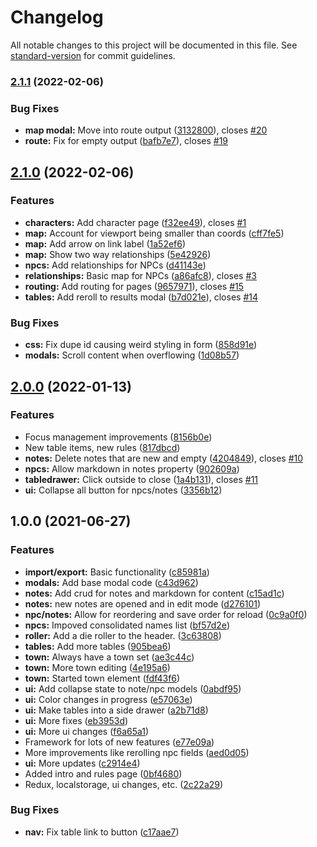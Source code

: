 # Changelog

All notable changes to this project will be documented in this file. See [standard-version](https://github.com/conventional-changelog/standard-version) for commit guidelines.

### [2.1.1](https://github.com/derikb/hadleyville-online/compare/v2.1.0...v2.1.1) (2022-02-06)


### Bug Fixes

* **map modal:** Move into route output ([3132800](https://github.com/derikb/hadleyville-online/commit/3132800e21cc020d5ed7ec87479137f24c94acf8)), closes [#20](https://github.com/derikb/hadleyville-online/issues/20)
* **route:** Fix for empty output ([bafb7e7](https://github.com/derikb/hadleyville-online/commit/bafb7e78cab1d2a21dbc159ce9fb5bce01bb1cfa)), closes [#19](https://github.com/derikb/hadleyville-online/issues/19)

## [2.1.0](https://github.com/derikb/hadleyville-online/compare/v2.0.0...v2.1.0) (2022-02-06)


### Features

* **characters:** Add character page ([f32ee49](https://github.com/derikb/hadleyville-online/commit/f32ee495e542cda2055d84333b63a449bf79b318)), closes [#1](https://github.com/derikb/hadleyville-online/issues/1)
* **map:** Account for viewport being smaller than coords ([cff7fe5](https://github.com/derikb/hadleyville-online/commit/cff7fe59993f911ca75579fe4cc408599751cc92))
* **map:** Add arrow on link label ([1a52ef6](https://github.com/derikb/hadleyville-online/commit/1a52ef6b86997fcf62e5f641e7851fc86bebd9fa))
* **map:** Show two way relationships ([5e42926](https://github.com/derikb/hadleyville-online/commit/5e4292670e0fe359d8415b10fc9e56fa7dbb5df7))
* **npcs:** Add relationships for NPCs ([d41143e](https://github.com/derikb/hadleyville-online/commit/d41143e7fcf761e6d0dc0ba82d28311acb63ae0c))
* **relationships:** Basic map for NPCs ([a86afc8](https://github.com/derikb/hadleyville-online/commit/a86afc8edd2c5cfbb4a516c5a1fd113c93ede28f)), closes [#3](https://github.com/derikb/hadleyville-online/issues/3)
* **routing:** Add routing for pages ([9657971](https://github.com/derikb/hadleyville-online/commit/96579713ee47f826387f8f14347729c097a1ebc0)), closes [#15](https://github.com/derikb/hadleyville-online/issues/15)
* **tables:** Add reroll to results modal ([b7d021e](https://github.com/derikb/hadleyville-online/commit/b7d021ef357778c4fcaa1f5cabfbc44c348c2d2f)), closes [#14](https://github.com/derikb/hadleyville-online/issues/14)


### Bug Fixes

* **css:** Fix dupe id causing weird styling in form ([858d91e](https://github.com/derikb/hadleyville-online/commit/858d91eaaadfd7c826c598e30d55d2cd8f90de9d))
* **modals:** Scroll content when overflowing ([1d08b57](https://github.com/derikb/hadleyville-online/commit/1d08b5745018d0ec87d0f39a08ac70197b6ed054))

## [2.0.0](https://github.com/derikb/hadleyville-online/compare/v1.0.0...v2.0.0) (2022-01-13)


### Features

* Focus management improvements ([8156b0e](https://github.com/derikb/hadleyville-online/commit/8156b0eba1826eb9ead4c3e5d04f7f33dbeb3f36))
* New table items, new rules ([817dbcd](https://github.com/derikb/hadleyville-online/commit/817dbcdfd0e57b5106f97c0d7dd7008ec1817ad2))
* **notes:** Delete notes that are new and empty ([4204849](https://github.com/derikb/hadleyville-online/commit/42048499f980d6757fb42a98da5a4d4926789202)), closes [#10](https://github.com/derikb/hadleyville-online/issues/10)
* **npcs:** Allow markdown in notes property ([902609a](https://github.com/derikb/hadleyville-online/commit/902609a78c0687b3e2e0758802fc4a54b3ed7201))
* **tabledrawer:** Click outside to close ([1a4b131](https://github.com/derikb/hadleyville-online/commit/1a4b131891f38fe07155f90dd10a56fb33705613)), closes [#11](https://github.com/derikb/hadleyville-online/issues/11)
* **ui:** Collapse all button for npcs/notes ([3356b12](https://github.com/derikb/hadleyville-online/commit/3356b12d986d7b85bc989c8211251a07bab5fd5e))

## 1.0.0 (2021-06-27)


### Features

* **import/export:** Basic functionality ([c85981a](https://github.com/derikb/hadleyville-online/commit/c85981a7e87785447c81d31d926f3dd1fc69deb2))
* **modals:** Add base modal code ([c43d962](https://github.com/derikb/hadleyville-online/commit/c43d96224734927f68b97b3e65190f63ae713ea4))
* **notes:** Add crud for notes and markdown for content ([c15ad1c](https://github.com/derikb/hadleyville-online/commit/c15ad1c4b17d68e2a8e014a71b5f86917c7da05e))
* **notes:** new notes are opened and in edit mode ([d276101](https://github.com/derikb/hadleyville-online/commit/d276101b51c858e6837883098816eec01f7a13f0))
* **npc/notes:** Allow for reordering and save order for reload ([0c9a0f0](https://github.com/derikb/hadleyville-online/commit/0c9a0f0140c76d5560dbb7bf5ca0451505eb35c2))
* **npcs:** Impoved consolidated names list ([bf57d2e](https://github.com/derikb/hadleyville-online/commit/bf57d2e0a0b121e190868031508291512520e6ca))
* **roller:** Add a die roller to the header. ([3c63808](https://github.com/derikb/hadleyville-online/commit/3c6380822ccba4f4dcc64e71dbab807c80fdd337))
* **tables:** Add more tables ([905bea6](https://github.com/derikb/hadleyville-online/commit/905bea6a15125f62d56e220bc7b908292a93f9f6))
* **town:** Always have a town set ([ae3c44c](https://github.com/derikb/hadleyville-online/commit/ae3c44cdded4f272676fe0454de51faba498ef95))
* **town:** More town editing ([4e195a6](https://github.com/derikb/hadleyville-online/commit/4e195a602dbbddb3f007e0906cf5172c2374a58d))
* **town:** Started town element ([fdf43f6](https://github.com/derikb/hadleyville-online/commit/fdf43f6463052ccaf01c52da3c9575bbe490eb53))
* **ui:** Add collapse state to note/npc models ([0abdf95](https://github.com/derikb/hadleyville-online/commit/0abdf955656c498f7aa72605a0bfff3d1acf1510))
* **ui:** Color changes in progress ([e57063e](https://github.com/derikb/hadleyville-online/commit/e57063e17eee692e741358900e9e1fb39ca8ba2d))
* **ui:** Make tables into a side drawer ([a2b71d8](https://github.com/derikb/hadleyville-online/commit/a2b71d8c6eff18e6745c82fec0cfd652d5ca95fc))
* **ui:** More fixes ([eb3953d](https://github.com/derikb/hadleyville-online/commit/eb3953d8e6eeb6ccb1cbb42488b59af623711b66))
* **ui:** More ui changes ([f6a65a1](https://github.com/derikb/hadleyville-online/commit/f6a65a1c46e2e056ae0ed28a1749a3dbda946179))
* Framework for lots of new features ([e77e09a](https://github.com/derikb/hadleyville-online/commit/e77e09ac312d474e198173eabb981b01c4feb8bf))
* More improvements like rerolling npc fields ([aed0d05](https://github.com/derikb/hadleyville-online/commit/aed0d0562e8ccd5ee19599fcefe0d9e9b66e84fa))
* **ui:** More updates ([c2914e4](https://github.com/derikb/hadleyville-online/commit/c2914e4ca115a8ca2b14572e55e919d97e35b280))
* Added intro and rules page ([0bf4680](https://github.com/derikb/hadleyville-online/commit/0bf4680c9f59f085634bac15f0bcd3177f6a9220))
* Redux, localstorage, ui changes, etc. ([2c22a29](https://github.com/derikb/hadleyville-online/commit/2c22a296fa386e47b41b18b6393ec18a7b4740bc))


### Bug Fixes

* **nav:** Fix table link to button ([c17aae7](https://github.com/derikb/hadleyville-online/commit/c17aae75f14310aad5c00fcfc85613979835b718))
